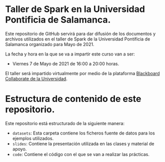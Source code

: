 # Taller de Spark en la Universidad Pontificia de Salamanca.

Este repositorio de GitHub servirá para dar difusión de los documentos y archivos utilizados en el taller de Spark de la Universidad Pontificia de Salamanca organizado para Mayo de 2021.

La fecha y hora en la que se va a impartir este curso van a ser:
- Viernes 7 de Mayo de 2021 de 16:00 a 20:00 horas.

El taller será impartido virtualmente por medio de la plataforma [Blackboard Collaborate de la Universidad](https://moodle.upsa.es/course/view.php?id=29493#section-5).

# Estructura de contenido de este repositorio.

Este repositorio está estructurado de la siguiente manera:

- ``datasets``: Esta carpeta contiene los ficheros fuente de datos para los ejemplos utilizados.
- ``slides``: Contiene la presentación utilizada en las clases y material de apoyo.
- ``code``: Contiene el código con el que se van a realizar las prácticas.
